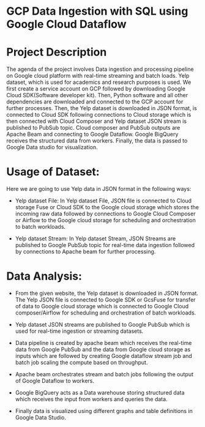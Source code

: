 # GCP Data Ingestion with SQL using Google Cloud Dataflow

# Project Description
The agenda of the project involves Data ingestion and processing pipeline on Google cloud platform with real-time streaming and batch loads. Yelp dataset, which is used for academics and research purposes is used. We first create a service account on GCP followed by downloading Google Cloud SDK(Software developer kit). Then, Python software and all other dependencies are downloaded and connected to the GCP account for further processes. Then, the Yelp dataset is downloaded in JSON format, is connected to Cloud SDK following connections to Cloud storage which is then connected with Cloud Composer and Yelp dataset JSON stream is published to PubSub topic. Cloud composer and PubSub outputs are Apache Beam and connecting to Google Dataflow. Google BigQuery receives the structured data from workers. Finally, the data is passed to Google Data studio for visualization.

# Usage of Dataset:

Here we are going to use Yelp data in JSON format in the following ways:

- Yelp dataset File: In Yelp dataset File, JSON file is connected to Cloud storage Fuse or Cloud SDK to the Google cloud storage which stores the incoming raw data followed by connections to Google Cloud Composer or Airflow to the Google cloud storage for scheduling and orchestration to batch workloads.

- Yelp dataset Stream: In Yelp dataset Stream, JSON Streams are published to Google PubSub topic for real-time data ingestion followed by connections to Apache beam for further processing.

# Data Analysis:

- From the given website, the Yelp dataset is downloaded in JSON format. The Yelp JSON file is connected to Google SDK or GcsFuse for transfer of data to Google cloud storage which is connected to Google Cloud composer/Airflow for scheduling and orchestration of batch workloads.

- Yelp dataset JSON streams are published to Google PubSub which is used for real-time ingestion or streaming datasets.

- Data pipeline is created by apache beam which receives the real-time data from Google PubSub and the data from Google cloud storage as inputs which are followed by creating Google dataflow stream job and batch job scaling the compute based on throughput.

- Apache beam orchestrates stream and batch jobs following the output of Google Dataflow to workers.

- Google BigQuery acts as a Data warehouse storing structured data which receives the input from workers and queries the data.

- Finally data is visualized using different graphs and table definitions in Google Data Studio.
